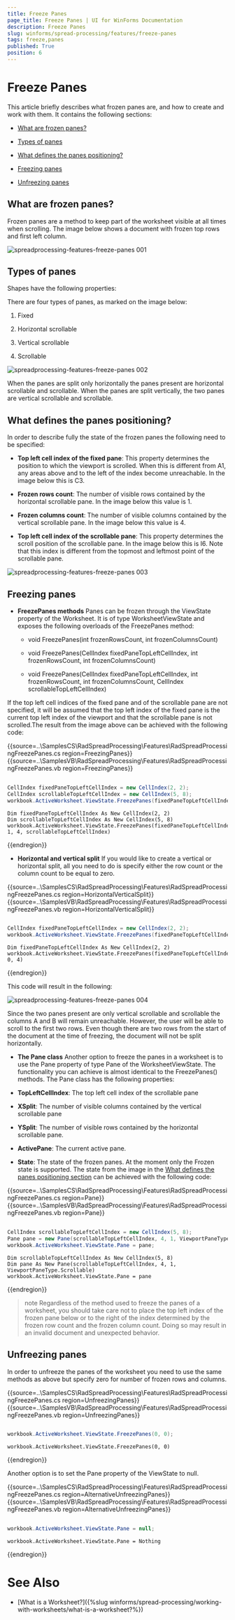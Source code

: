 ```yaml
---
title: Freeze Panes
page_title: Freeze Panes | UI for WinForms Documentation
description: Freeze Panes
slug: winforms/spread-processing/features/freeze-panes
tags: freeze,panes
published: True
position: 6
---
```


# Freeze Panes


This article briefly describes what frozen panes are, and how to create and work with them. It contains the following sections:

* [What are frozen panes?](#what-are-frozen-panes?)

* [Types of panes](#types-of-panes)

* [What defines the panes positioning?](#what-defines-the-panes-positioning?)

* [Freezing panes](#freezing-panes)

* [Unfreezing panes](#unfreezing-panes)

## What are frozen panes?

Frozen panes are a method to keep part of the worksheet visible at all times when scrolling. The image below shows a document with frozen top rows and first left column.

![spreadprocessing-features-freeze-panes 001](images/spreadprocessing-features-freeze-panes001.png)

## Types of panes

Shapes have the following properties:

There are four types of panes, as marked on the image below:

1. Fixed
            

1. Horizontal scrollable
            

1. Vertical scrollable
            

1. Scrollable 

![spreadprocessing-features-freeze-panes 002](images/spreadprocessing-features-freeze-panes002.png)

When the panes are split only horizontally the panes present are horizontal scrollable and scrollable. When the panes are split vertically, the two panes are vertical scrollable and scrollable.

        

## What defines the panes positioning?

In order to describe fully the state of the frozen panes the following need to be specified:

* __Top left cell index of the fixed pane__: This property determines the position to which the viewport is scrolled. When this is different from A1, any areas above and to the left of the index become unreachable. In the image below this is C3.
            

* __Frozen rows count__: The number of visible rows contained by the horizontal scrollable pane. In the image below this value is 1.
            

* __Frozen columns count__: The number of visible columns contained by the vertical scrollable pane. In the image below this value is 4.
            

* __Top left cell index of the scrollable pane__: This property determines the scroll position of the scrollable pane. In the image below this is I6. Note that this index is different from the topmost and leftmost point of the scrollable pane.

![spreadprocessing-features-freeze-panes 003](images/spreadprocessing-features-freeze-panes003.png)

## Freezing panes

* __FreezePanes methods__ Panes can be frozen through the ViewState property of the Worksheet. It is of type WorksheetViewState and exposes the following overloads of the FreezePanes method:

    - void FreezePanes(int frozenRowsCount, int frozenColumnsCount)

    - void FreezePanes(CellIndex fixedPaneTopLeftCellIndex, int frozenRowsCount, int frozenColumnsCount)

    - void FreezePanes(CellIndex fixedPaneTopLeftCellIndex, int frozenRowsCount, int frozenColumnsCount, CellIndex scrollableTopLeftCellIndex)

If the top left cell indices of the fixed pane and of the scrollable pane are not specified, it will be assumed that the top left index of the fixed pane is the current top left index of the viewport and that the scrollable pane is not scrolled.The result from the image above can be achieved with the following code:

{{source=..\SamplesCS\RadSpreadProcessing\Features\RadSpreadProcessingFreezePanes.cs region=FreezingPanes}} 
{{source=..\SamplesVB\RadSpreadProcessing\Features\RadSpreadProcessingFreezePanes.vb region=FreezingPanes}} 

````C#
            
CellIndex fixedPaneTopLeftCellIndex = new CellIndex(2, 2);
CellIndex scrollableTopLeftCellIndex = new CellIndex(5, 8);
workbook.ActiveWorksheet.ViewState.FreezePanes(fixedPaneTopLeftCellIndex, 1, 4, scrollableTopLeftCellIndex);

````
````VB.NET
Dim fixedPaneTopLeftCellIndex As New CellIndex(2, 2)
Dim scrollableTopLeftCellIndex As New CellIndex(5, 8)
workbook.ActiveWorksheet.ViewState.FreezePanes(fixedPaneTopLeftCellIndex, 1, 4, scrollableTopLeftCellIndex)

````

{{endregion}} 

* __Horizontal and vertical split__ If you would like to create a vertical or horizontal split, all you need to do is  specify either the row count or the column count to be equal to zero.

{{source=..\SamplesCS\RadSpreadProcessing\Features\RadSpreadProcessingFreezePanes.cs region=HorizontalVerticalSplit}} 
{{source=..\SamplesVB\RadSpreadProcessing\Features\RadSpreadProcessingFreezePanes.vb region=HorizontalVerticalSplit}} 

````C#
            
CellIndex fixedPaneTopLeftCellIndex = new CellIndex(2, 2);
workbook.ActiveWorksheet.ViewState.FreezePanes(fixedPaneTopLeftCellIndex, 0, 4);

````
````VB.NET
Dim fixedPaneTopLeftCellIndex As New CellIndex(2, 2)
workbook.ActiveWorksheet.ViewState.FreezePanes(fixedPaneTopLeftCellIndex, 0, 4)

````
{{endregion}} 

This code will result in the following:

![spreadprocessing-features-freeze-panes 004](images/spreadprocessing-features-freeze-panes004.png)

Since the two panes present are only vertical scrollable and scrollable the columns A and B will remain unreachable. However, the user will be able to scroll to the first two rows. Even though there are two rows from the start of the document at the time of freezing, the document will not be split horizontally.

* __The Pane class__ Another option to freeze the panes in a worksheet is to use the Pane property of type Pane of the WorksheetViewState. The functionality you can achieve is almost identical to the FreezePanes() methods. The Pane class has the following properties:

* __TopLeftCellIndex__: The top left cell index of the scrollable pane
                
* __XSplit__: The number of visible columns contained by the vertical scrollable pane

* __YSplit__: The number of visible rows contained by the horizontal scrollable pane.

* __ActivePane__: The current active pane.

* __State__: The state of the frozen panes. At the moment only the Frozen state is supported. The state from the image in the  [What defines the panes positioning section](#what-defines-the-panes-positioning?) can be achieved with the following code:

{{source=..\SamplesCS\RadSpreadProcessing\Features\RadSpreadProcessingFreezePanes.cs region=Pane}} 
{{source=..\SamplesVB\RadSpreadProcessing\Features\RadSpreadProcessingFreezePanes.vb region=Pane}} 

````C#
            
CellIndex scrollableTopLeftCellIndex = new CellIndex(5, 8);
Pane pane = new Pane(scrollableTopLeftCellIndex, 4, 1, ViewportPaneType.Scrollable);
workbook.ActiveWorksheet.ViewState.Pane = pane;

````
````VB.NET
Dim scrollableTopLeftCellIndex As New CellIndex(5, 8)
Dim pane As New Pane(scrollableTopLeftCellIndex, 4, 1, ViewportPaneType.Scrollable)
workbook.ActiveWorksheet.ViewState.Pane = pane

````

{{endregion}} 

>note Regardless of the method used to freeze the panes of a worksheet, you should take care not to place the top left index of the frozen pane below or to the right of the index determined by the frozen row count and the frozen column count. Doing so may result in an invalid document and unexpected behavior.
>

## Unfreezing panes

In order to unfreeze the panes of the worksheet you need to use the same methods as above but specify zero for number of frozen rows and columns.

{{source=..\SamplesCS\RadSpreadProcessing\Features\RadSpreadProcessingFreezePanes.cs region=UnfreezingPanes}} 
{{source=..\SamplesVB\RadSpreadProcessing\Features\RadSpreadProcessingFreezePanes.vb region=UnfreezingPanes}} 

````C#
        
workbook.ActiveWorksheet.ViewState.FreezePanes(0, 0);

````
````VB.NET
workbook.ActiveWorksheet.ViewState.FreezePanes(0, 0)

````

{{endregion}} 

Another option is to set the Pane property of the ViewState to null.

{{source=..\SamplesCS\RadSpreadProcessing\Features\RadSpreadProcessingFreezePanes.cs region=AlternativeUnfreezingPanes}} 
{{source=..\SamplesVB\RadSpreadProcessing\Features\RadSpreadProcessingFreezePanes.vb region=AlternativeUnfreezingPanes}} 

````C#
        
workbook.ActiveWorksheet.ViewState.Pane = null;

````
````VB.NET
workbook.ActiveWorksheet.ViewState.Pane = Nothing

````

{{endregion}} 

# See Also

 * [What is a Worksheet?]({%slug winforms/spread-processing/working-with-worksheets/what-is-a-worksheet?%})
